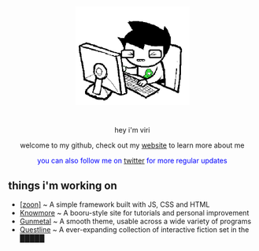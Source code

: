 <p align="center"><img src="https://github.com/v1r1/imgs-with-transparent-backgrounds/blob/master/games/gifs/john_typing.gif?raw=true" height="200"></p>
<h1 align="center"></h1>

<p align="center">hey i'm <bold>viri</bold></p>
<p align="center">welcome to my github, check out my <a href="https://viri.space">website</a> to learn more about me</p>
<p align="center"><font color="blue">you can also follow me on <a href="https://twitter.com/_viri_">twitter</a> for more regular updates</font></p>

<h2>things i'm working on</h2>
<ul>
  <li><a href="https://github.com/vaynwork/zoon">[zoon]</a> ~ A simple framework built with JS, CSS and HTML</li>
  <li><a href="https://github.com/vaynwork/knowmore">Knowmore</a> ~ A booru-style site for tutorials and personal improvement</li>
  <li><a href="https://github.com/vaynwork/gunmetal">Gunmetal</a> ~ A smooth theme, usable across a wide variety of programs</li>
  <li><a href="https://github.com/vaynwork/questline">Questline</a> ~ A ever-expanding collection of interactive fiction set in the █████</li>
<ul>
